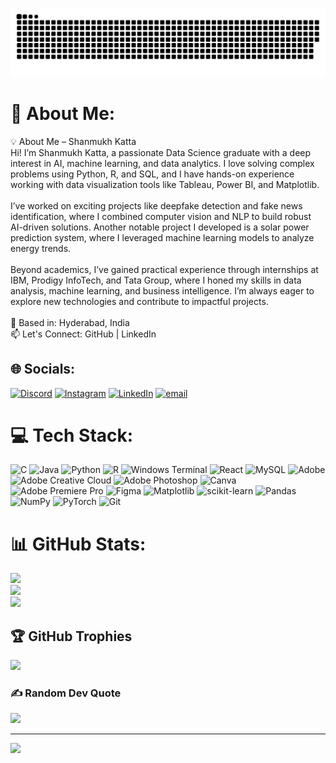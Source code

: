 <div allign='center'>
  
  ![snake gif](https://github.com/shannu0/shannu0/blob/output/github-snake-dark.svg)
  
</div>

# 💫 About Me:
💡 About Me – Shanmukh Katta<br>Hi! I’m Shanmukh Katta, a passionate Data Science graduate with a deep interest in AI, machine learning, and data analytics. I love solving complex problems using Python, R, and SQL, and I have hands-on experience working with data visualization tools like Tableau, Power BI, and Matplotlib.<br><br>I’ve worked on exciting projects like deepfake detection and fake news identification, where I combined computer vision and NLP to build robust AI-driven solutions. Another notable project I developed is a solar power prediction system, where I leveraged machine learning models to analyze energy trends.<br><br>Beyond academics, I’ve gained practical experience through internships at IBM, Prodigy InfoTech, and Tata Group, where I honed my skills in data analysis, machine learning, and business intelligence. I’m always eager to explore new technologies and contribute to impactful projects.<br><br>📍 Based in: Hyderabad, India<br>📫 Let's Connect: GitHub | LinkedIn


## 🌐 Socials:
[![Discord](https://img.shields.io/badge/Discord-%237289DA.svg?logo=discord&logoColor=white)](https://discord.gg/https://discord.gg/hnDMQJ88) [![Instagram](https://img.shields.io/badge/Instagram-%23E4405F.svg?logo=Instagram&logoColor=white)](https://instagram.com/shannu_kai) [![LinkedIn](https://img.shields.io/badge/LinkedIn-%230077B5.svg?logo=linkedin&logoColor=white)](https://linkedin.com/in/katta-shanmukh) [![email](https://img.shields.io/badge/Email-D14836?logo=gmail&logoColor=white)](mailto:kshanmukh630@gmail.com) 

# 💻 Tech Stack:
![C](https://img.shields.io/badge/c-%2300599C.svg?style=plastic&logo=c&logoColor=white) ![Java](https://img.shields.io/badge/java-%23ED8B00.svg?style=plastic&logo=openjdk&logoColor=white) ![Python](https://img.shields.io/badge/python-3670A0?style=plastic&logo=python&logoColor=ffdd54) ![R](https://img.shields.io/badge/r-%23276DC3.svg?style=plastic&logo=r&logoColor=white) ![Windows Terminal](https://img.shields.io/badge/Windows%20Terminal-%234D4D4D.svg?style=plastic&logo=windows-terminal&logoColor=white) ![React](https://img.shields.io/badge/react-%2320232a.svg?style=plastic&logo=react&logoColor=%2361DAFB) ![MySQL](https://img.shields.io/badge/mysql-4479A1.svg?style=plastic&logo=mysql&logoColor=white) ![Adobe](https://img.shields.io/badge/adobe-%23FF0000.svg?style=plastic&logo=adobe&logoColor=white) ![Adobe Creative Cloud](https://img.shields.io/badge/Adobe%20Creative%20Cloud-DA1F26.svg?style=plastic&logo=Adobe%20Creative%20Cloud&logoColor=white) ![Adobe Photoshop](https://img.shields.io/badge/adobe%20photoshop-%2331A8FF.svg?style=plastic&logo=adobe%20photoshop&logoColor=white) ![Canva](https://img.shields.io/badge/Canva-%2300C4CC.svg?style=plastic&logo=Canva&logoColor=white) ![Adobe Premiere Pro](https://img.shields.io/badge/Adobe%20Premiere%20Pro-9999FF.svg?style=plastic&logo=Adobe%20Premiere%20Pro&logoColor=white) ![Figma](https://img.shields.io/badge/figma-%23F24E1E.svg?style=plastic&logo=figma&logoColor=white) ![Matplotlib](https://img.shields.io/badge/Matplotlib-%23ffffff.svg?style=plastic&logo=Matplotlib&logoColor=black) ![scikit-learn](https://img.shields.io/badge/scikit--learn-%23F7931E.svg?style=plastic&logo=scikit-learn&logoColor=white) ![Pandas](https://img.shields.io/badge/pandas-%23150458.svg?style=plastic&logo=pandas&logoColor=white) ![NumPy](https://img.shields.io/badge/numpy-%23013243.svg?style=plastic&logo=numpy&logoColor=white) ![PyTorch](https://img.shields.io/badge/PyTorch-%23EE4C2C.svg?style=plastic&logo=PyTorch&logoColor=white) ![Git](https://img.shields.io/badge/git-%23F05033.svg?style=plastic&logo=git&logoColor=white)
# 📊 GitHub Stats:
![](https://github-readme-stats.vercel.app/api?username=shannu0&theme=neon&hide_border=true&include_all_commits=true&count_private=true)<br/>
![](https://nirzak-streak-stats.vercel.app/?user=shannu0&theme=neon&hide_border=false)<br/>
![](https://github-readme-stats.vercel.app/api/top-langs/?username=shannu0&theme=neon&hide_border=false&include_all_commits=true&count_private=true&layout=compact)

## 🏆 GitHub Trophies
![](https://github-profile-trophy.vercel.app/?username=shannu0&theme=radical&no-frame=false&no-bg=true&margin-w=4)

### ✍️ Random Dev Quote
![](https://quotes-github-readme.vercel.app/api?type=horizontal&theme=radical)

---
[![](https://visitcount.itsvg.in/api?id=shannu0&icon=0&color=0)](https://visitcount.itsvg.in)

<!-- Proudly created with GPRM ( https://gprm.itsvg.in ) -->
